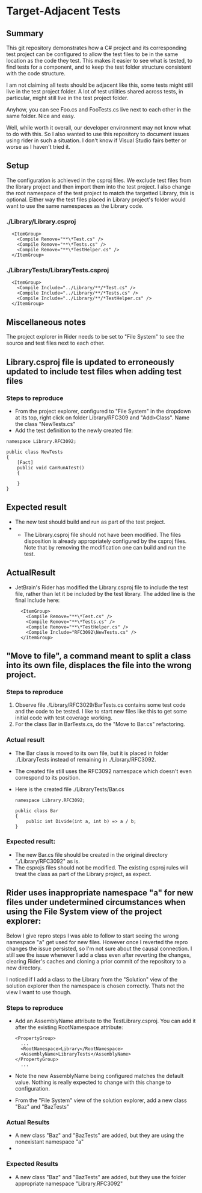 ﻿# Target-Adjacent Tests

## Summary

This git repository demonstrates how a C# project and its corresponding test project can be configured to allow the test files to be in the same location as the code they test. This makes it easier to see what is tested, to find tests for a component, and to keep the test folder structure consistent with the code structure.

I am not claiming all tests should be adjacent like this, some tests might still live in the test project folder. A lot of test utilities shared across tests, in particular, might still live in the test project folder.

Anyhow, you can see Foo.cs and FooTests.cs live next to each other in the same folder. Nice and easy.

Well, while worth it overall, our developer environment may not know what to do with this. So I also wanted to use this repository to document issues using rider in such a situation. I don't know if Visual Studio fairs better or worse as I haven't tried it.

## Setup

The configuration is achieved in the csproj files. We exclude test files from the library project and then import them into the test project. I also change the root namespace of the test project to match the targetted Library, this is optional. Either way the test files placed in Library project's folder would want to use the same namespaces as the Library code. 

### ./Library/Library.csproj
```
  <ItemGroup>
    <Compile Remove="**\*Test.cs" />
    <Compile Remove="**\*Tests.cs" />
    <Compile Remove="**\*TestHelper.cs" />
  </ItemGroup>
```
### ./LibraryTests/LibraryTests.csproj
```
  <ItemGroup>
    <Compile Include="../Library/**/*Test.cs" />
    <Compile Include="../Library/**/*Tests.cs" />
    <Compile Include="../Library/**/*TestHelper.cs" />
  </ItemGroup>
```


## Miscellaneous notes

The project explorer in Rider needs to be set to "File System" to see the source and test files next to each other.

## Library.csproj file is updated to erroneously updated to include test files when adding test files

### Steps to reproduce

- From the project explorer, configured to "File System" in the dropdown at its top, right click on folder Library/RFC309 and "Add>Class". Name the class "NewTests.cs"
- Add the test definition to the newly created file:
```
namespace Library.RFC3092;

public class NewTests
{
	[Fact]
	public void CanRunATest()
	{
		
	}
}
```

## Expected result

- The new test should build and run as part of the test project.
- - The Library.csproj file should not have been modified. The files disposition is already appropriately configured by the csproj files. Note that by removing the modification one can build and run the test.

## ActualResult

- JetBrain's Rider has modified the Library.csproj file to include the test file, rather than let it be included by the test library. The added line is the final Include here:
    ```
      <ItemGroup>
        <Compile Remove="**\*Test.cs" />
        <Compile Remove="**\*Tests.cs" />
        <Compile Remove="**\*TestHelper.cs" />
        <Compile Include="RFC3092\NewTests.cs" />
      </ItemGroup>
    ```
  
## "Move to file", a command meant to split a class into its own file, displaces the file into the wrong project.

### Steps to reproduce

1. Observe file ./Library/RFC3029/BarTests.cs contains some test code and the code to be tested. I like to start new files like this to get some initial code with test coverage working.
2. For the class Bar in BarTests.cs, do the "Move to Bar.cs" refactoring.

### Actual result

- The Bar class is moved to its own file, but it is placed in folder ./LibraryTests instead of remaining in ./Library/RFC3092.
- The created file still uses the RFC3092 namespace which doesn't even correspond to its position.

- Here is the created file ./LibraryTests/Bar.cs
  ```
  namespace Library.RFC3092;
  
  public class Bar
  {
      public int Divide(int a, int b) => a / b;
  }
  ```
  
### Expected result:

- The new Bar.cs file should be created in the original directory "./Library/RFC3092" as is.
- The csprojs files should not be modified. The existing csproj rules will treat the class as part of the Library project, as expect.

## Rider uses inappropriate namespace "a" for new files under undetermined circumstances when using the File System view of the project explorer:

Below I give repro steps I was able to follow to start seeing the wrong namespace "a" get used for new files. However once I reverted the repro changes the issue persisted, so I'm not sure about the causal connection. I still see the issue whenever I add a class even after reverting the changes, clearing Rider's caches and cloning a prior commit of the repository to a new directory. 

I noticed if I add a class to the Library from the "Solution" view of the solution explorer then the namespace is chosen correctly. Thats not the view I want to use though.

### Steps to reproduce

- Add an AssemblyName attribute to the TestLibrary.csproj. You can add it after the existing RootNamespace attribute:

  ```
  <PropertyGroup>
    ...
    <RootNamespace>Library</RootNamespace>
    <AssemblyName>LibraryTests</AssemblyName>
  </PropertyGroup>
    ...
  ```
- Note the new AssemblyName being configured matches the default value. Nothing is really expected to change with this change to configuration.
- From the "File System" view of the solution explorer, add a new class "Baz" and "BazTests"

### Actual Results

- A new class "Baz" and "BazTests" are added, but they are using the nonexistant namespace "a"
- 
### Expected Results

- A new class "Baz" and "BazTests" are added, but they use the folder appropriate namespace "Library.RFC3092"